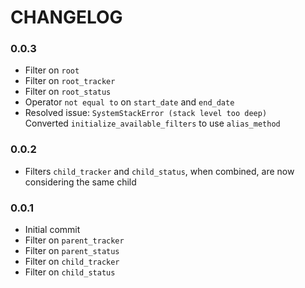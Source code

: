 # CHANGELOG
### 0.0.3
* Filter on `root`
* Filter on `root_tracker`
* Filter on `root_status`
* Operator `not equal to` on `start_date` and `end_date`
* Resolved issue: `SystemStackError (stack level too deep)`  
  Converted `initialize_available_filters` to use `alias_method` 

### 0.0.2
* Filters `child_tracker` and `child_status`, when combined, are now considering the same child

### 0.0.1
* Initial commit
* Filter on `parent_tracker`
* Filter on `parent_status`
* Filter on `child_tracker`
* Filter on `child_status`
